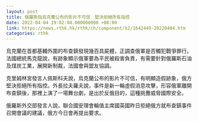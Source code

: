 ```yaml
---
layout: post
title: 俄羅斯指烏克蘭公布的影片不可信　堅決拒絕所有指控
date: 2022-04-04 19:02:04.000000000 +08:00
link: https://news.rthk.hk/rthk/ch/component/k2/1642449-20220404.htm
categories: rthk
---
```


烏克蘭在首都基輔外圍的布查鎮發現幾百具屍體，正調查俄軍是否觸犯戰爭罪行。法國總統馬克龍說，有跡象顯示俄軍要為平民被殺害負責，有需要針對俄羅斯石油及煤炭工業，展開新制裁，法國會與盟友協調。

克里姆林宮發言人佩斯科夫說，烏克蘭公布的影片不可信，有明顯造假跡象，俄方堅決拒絕所有指控。外長拉夫羅夫說，事件是新一輪虛假消息攻擊，形容俄軍離開布查鎮後，那裡上演了一場舞台劇，是出於反俄目的，這種挑釁威脅國際安全。

俄羅斯外交部發言人說，聯合國安理會輪值主席國英國昨日拒絕俄方就布查鎮事件召開會議的建議，俄方今日會再提出要求。
